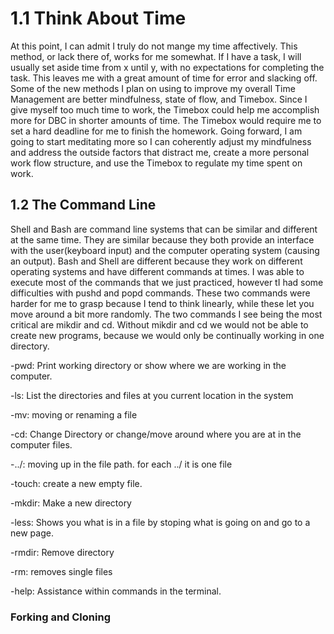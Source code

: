 # 1.1 Think About Time
At this point, I can admit I truly do not mange my time affectively. This method, or lack there of, works for me somewhat. If I have a task, I will usually set aside time from x until y, with no expectations for completing the task. This leaves me with a great amount of time for error and slacking off. Some of the new methods I plan on using to improve my overall Time Management are better mindfulness, state of flow, and Timebox. Since I give myself too much time to work, the Timebox could help me accomplish more for DBC in shorter amounts of time. The Timebox would require me to set a hard deadline for me to finish the homework. Going forward, I am going to start meditating more so I can coherently adjust my mindfulness and address the outside factors that distract me, create a more personal work flow structure, and use the Timebox to regulate my time spent on work.

## 1.2 The Command Line
Shell and  Bash  are command line systems that can be similar and different at the same time. They are similar because they both provide an interface with the user(keyboard input) and the computer operating system (causing an output). Bash and Shell are different because they work on different operating systems and have different commands at times. I was able to execute most of the commands that we just practiced, however tI had some difficulties with pushd and popd commands.  These two commands were harder for me to grasp because I tend to think linearly, while these let you move around a bit more randomly. The two commands I see being the most critical are mikdir and cd. Without mikdir and cd we would not be able to create new programs, because we would only be continually working in one directory.

-pwd: Print working directory or show where we are working in the computer.

-ls: List the directories and files at you current location in the system

-mv: moving or renaming a file

-cd: Change Directory or change/move around where you are at in the computer files.

-../: moving up in the file path. for each ../ it is one file

-touch: create a new empty file.

-mkdir: Make a new directory

-less: Shows you what is in a file by stoping what is going on and go to a new page.

-rmdir: Remove directory

-rm: removes single files

-help: Assistance within commands in the terminal.


### Forking and Cloning